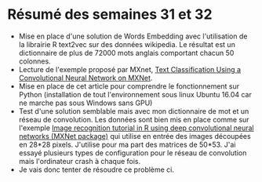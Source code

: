 # Résumé des semaines 31 et 32

  - Mise en place d'une solution de Words Embedding avec l'utilisation de la librairie R text2vec sur des données wikipedia. Le résultat est un dictionnaire de plus de 72000 mots anglais comportant chacun 50 colonnes.
  - Lecture de l'exemple proposé par MXnet, [Text Classification Using a Convolutional Neural Network on MXNet](http://mxnet.io/tutorials/nlp/cnn.html).
  - Mise en place de cet article pour comprendre le fonctionnement sur Python (installation de tout l'environnement sous linux Ubuntu 16.04 car ne marche pas sous Windows sans GPU)
  - Test d'une solution semblable mais avec mon dictionnaire de mot et un réseau de convolution. Les données sont bien mis en place comme sur l'exemple [Image recognition tutorial in R using deep convolutional neural networks (MXNet package)](https://www.r-bloggers.com/image-recognition-tutorial-in-r-using-deep-convolutional-neural-networks-mxnet-package/) qui utilise en entrée des images découpées en 28\*28 pixels. J'utilise pour ma part des matrices de 50\*53. J'ai essayé plusieurs types de configuration pour le réseau de convolution mais l'ordinateur crash à chaque fois. 
  - Je vais donc tenter de résoudre ce problème ci.
  

